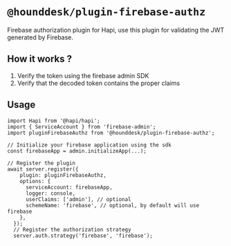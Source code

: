 # `@hounddesk/plugin-firebase-authz`

Firebase authorization plugin for Hapi, use this plugin for validating the JWT generated by Firebase.

## How it works ?

1. Verify the token using the firebase admin SDK
2. Verify that the decoded token contains the proper claims

## Usage

```
import Hapi from '@hapi/hapi';
import { ServiceAccount } from 'firebase-admin';
import pluginFirebaseAuthz from '@hounddesk/plugin-firebase-authz';

// Initialize your firebase application using the sdk
const firebaseApp = admin.initializeApp(...);

// Register the plugin
await server.register({
    plugin: pluginFirebaseAuthz,
    options: {
      serviceAccount: firebaseApp,
      logger: console,
      userClaims: ['admin'], // optional
      schemeName: 'firebase', // optional, by default will use firebase
    },
  });
  // Register the authorization strategy
  server.auth.strategy('firebase', 'firebase');
```
